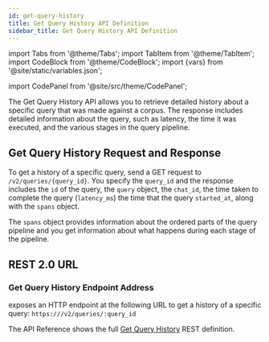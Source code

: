 ```yaml
---
id: get-query-history
title: Get Query History API Definition
sidebar_title: Get Query History API Definition
---
```


import Tabs from '@theme/Tabs';
import TabItem from '@theme/TabItem';
import CodeBlock from '@theme/CodeBlock';
import {vars} from '@site/static/variables.json';

import CodePanel from '@site/src/theme/CodePanel';


The Get Query History API allows you to retrieve detailed history about a 
specific query that was made against a corpus. The response includes detailed 
information about the query, such as latency, the time it was executed, and 
the various stages in the query pipeline.

## Get Query History Request and Response

To get a history of a specific query, send a GET request to 
`/v2/queries/{query_id}`. You specify the `query_id` and the response includes 
the `id` of the query, the `query` object, the `chat_id`, the time taken to 
complete the query (`latency_ms`) the time that the query `started_at`, along 
with the `spans` object.

The `spans` object provides information about the ordered parts of the query 
pipeline and you get information about what happens during each stage of the 
pipeline.

## REST 2.0 URL

### Get Query History Endpoint Address

<Config v="names.product"/> exposes an HTTP endpoint at the following URL
to get a history of a specific query:
<code>https://<Config v="domains.rest.indexing"/>/v2/queries/:query_id</code>

The API Reference shows the full [Get Query History](/docs/rest-api/get-query-history) REST definition.
